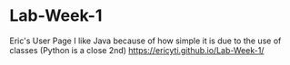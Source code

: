# Lab-Week-1
Eric's User Page
I like Java because of how simple it is due to the use of classes (Python is a close 2nd)
https://ericyti.github.io/Lab-Week-1/